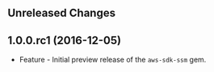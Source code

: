 Unreleased Changes
------------------

1.0.0.rc1 (2016-12-05)
------------------

* Feature - Initial preview release of the `aws-sdk-ssm` gem.

